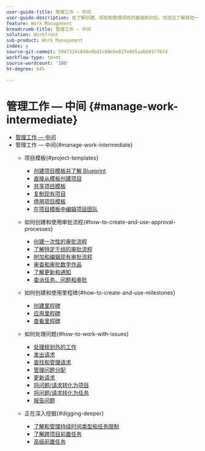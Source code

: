 ```yaml
---
user-guide-title: 管理工作 — 中间
user-guide-description: 在了解创建、规划和管理项目的基础知识后，您还应了解其他一些事项才能充分利用Workfront。
feature: Work Management
breadcrumb-title: 管理工作 — 中间
solution: Workfront
sub-product: Work Management
index: y
source-git-commit: 5947224c840e9bd2c80e5e027e0d5aabb91ff6fd
workflow-type: tm+mt
source-wordcount: '180'
ht-degree: 64%

---
```




# 管理工作 — 中间 {#manage-work-intermediate}

+ [管理工作 — 中间](overview.md)
+ 管理工作 — 中间{#manage-work-intermediate}
   + 项目模板{#project-templates}
      + [创建项目模板并了解 Blueprint](create-a-project-template.md)
      + [直接从模板创建项目](create-a-project-directly-from-a-template.md)
      + [共享项目模板](share-a-project-template.md)
      + [复制现有项目](copy-an-existing-project.md)
      + [停用项目模板](deactivate-a-project-template.md)
      + [在项目模板中编辑项目团队](edit-the-project-team-in-a-project-template.md)

   + 如何创建和使用审批流程{#how-to-create-and-use-approval-processes}
      + [创建一次性的审批流程](create-a-single-use-approval-process.md)
      + [了解特定于组的审批流程](group-specific-approval-processes.md)
      + [附加和编辑现有审批流程](attach-and-edit-existing-approval-processes.md)
      + [审查和审批数字作品](review-and-approve-digital-work.md)
      + [了解更新和通知](understand-updates-and-notifications.md)
      + [委派任务、问题和审批](delegate-approvals.md)

   + 如何创建和使用里程碑{#how-to-create-and-use-milestones}
      + [创建里程碑](creating-milestones.md)
      + [应用里程碑](apply-milestones.md)
      + [查看里程碑](view-milestones.md)

   + 如何处理问题{#how-to-work-with-issues}
      + [处理规划外的工作](handle-unplanned-work.md)
      + [发出请求](make-a-request.md)
      + [查找和管理请求](find-requests.md)
      + [管理问题分配](manage-issue-assignments.md)
      + [更新请求](update-a-request.md)
      + [将问题/请求转化为项目](create-a-project-from-a-request.md)
      + [将问题/请求转化为任务](convert-issues-to-other-work-items.md)
      + [报告问题](report-on-issues.md)

   + 正在深入挖掘{#digging-deeper}
      + [了解和管理持续时间类型和任务限制](understand-and-manage-duration-types-and-task-constraints.md)
      + [了解跨项目前置任务](understand-cross-project-predecessors.md)
      + [高级前置任务](advanced-predecessors.md)
